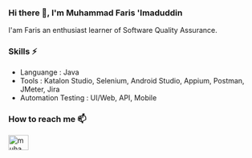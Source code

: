 ### Hi there 👋, I'm Muhammad Faris 'Imaduddin

I'am Faris an enthusiast learner of Software Quality Assurance.

### Skills ⚡

  * Languange : Java
  * Tools : Katalon Studio, Selenium, Android Studio, Appium, Postman, JMeter, Jira
  * Automation Testing : UI/Web, API, Mobile

### How to reach me 📫
<p align="left">
<a href="https://linkedin.com/in/muhammad-faris-imaduddin" target="blank"><img align="center" src="https://raw.githubusercontent.com/rahuldkjain/github-profile-readme-generator/master/src/images/icons/Social/linked-in-alt.svg" alt="muhammad faris 'imaduddin" height="30" width="40" /></a>
</p>

<!--
**Muhammadfaris/Muhammadfaris** is a ✨ _special_ ✨ repository because its `README.md` (this file) appears on your GitHub profile.

Here are some ideas to get you started:

- 🔭 I’m currently working on ...
- 🌱 I’m currently learning ...
- 👯 I’m looking to collaborate on ...
- 🤔 I’m looking for help with ...
- 💬 Ask me about ...
- 📫 How to reach me: ...
- 😄 Pronouns: ...
- ⚡ Fun fact: ...
-->
